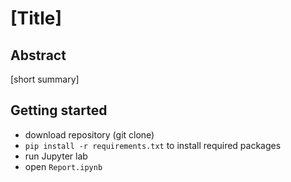 # [Title]

## Abstract
[short summary]

## Getting started
* download repository (git clone)
* `pip install -r requirements.txt` to install required packages
* run Jupyter lab
* open `Report.ipynb`

